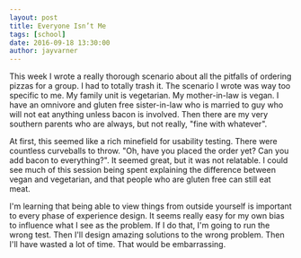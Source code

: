 ```yaml
---
layout: post
title: Everyone Isn’t Me
tags: [school]
date: 2016-09-18 13:30:00
author: jayvarner
---
```

This week I wrote a really thorough scenario about all the pitfalls of ordering pizzas for a group. I had to totally trash it. The scenario I wrote was way too specific to me. My family unit is vegetarian. My mother-in-law is vegan. I have an omnivore and gluten free sister-in-law who is married to guy who will not eat anything unless bacon is involved. Then there are my very southern parents who are always, but not really, "fine with whatever".

At first, this seemed like a rich minefield for usability testing. There were countless curveballs to throw. "Oh, have you placed the order yet? Can you add bacon to everything?". It seemed great, but it was not relatable. I could see much of this session being spent explaining the difference between vegan and vegetarian, and that people who are gluten free can still eat meat.

I'm learning that being able to view things from outside yourself is important to every phase of experience design. It seems really easy for my own bias to influence what I see as the problem. If I do that, I'm going to run the wrong test. Then I'll design amazing solutions to the wrong problem. Then I'll have wasted a lot of time. That would be embarrassing.
